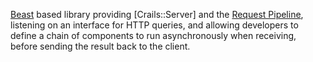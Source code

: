 [Beast](https://www.boost.org/doc/libs/1_73_0/libs/beast/doc/html/index.html) based library providing [Crails::Server] and the [Request Pipeline](https://crails-framework.github.io/website/request_pipeline),
listening on an interface for HTTP queries, and allowing developers to define a chain of components to run asynchronously when receiving, before sending the result back to the client.
